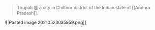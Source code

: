 >Tirupati 是 a city in Chittoor district of the Indian state of [[Andhra Pradesh]].

![[Pasted image 20210523035959.png]]